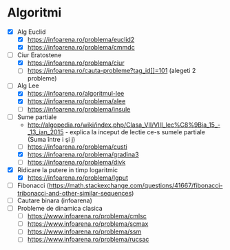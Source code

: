 # Algoritmi
* [x] Alg Euclid
  - [x] https://infoarena.ro/problema/euclid2
  - [x] https://infoarena.ro/problema/cmmdc
* [ ] Ciur Eratostene
  - [x] https://infoarena.ro/problema/ciur
  - [ ] https://infoarena.ro/cauta-probleme?tag_id[]=101 (alegeti 2 probleme)
* [ ] Alg Lee
  - [x] https://infoarena.ro/algoritmul-lee
  - [x] https://infoarena.ro/problema/alee
  - [ ] https://infoarena.ro/problema/insule
* [ ] Sume partiale
  - http://algopedia.ro/wiki/index.php/Clasa_VII/VIII_lec%C8%9Bia_15_-_13_ian_2015 - explica la inceput de lectie ce-s sumele partiale (Suma între i şi j)
  - [ ] https://infoarena.ro/problema/custi
  - [x] https://infoarena.ro/problema/gradina3
  - [ ] https://infoarena.ro/problema/divk
* [x] Ridicare la putere in timp logaritmic
  - [x] https://infoarena.ro/problema/lgput
* [ ] Fibonacci (https://math.stackexchange.com/questions/41667/fibonacci-tribonacci-and-other-similar-sequences)
* [ ] Cautare binara (infoarena)
* [ ] Probleme de dinamica clasica
  - [ ] https://www.infoarena.ro/problema/cmlsc
  - [ ] https://www.infoarena.ro/problema/scmax
  - [ ] https://www.infoarena.ro/problema/ssm
  - [ ] https://www.infoarena.ro/problema/rucsac

